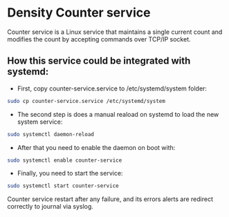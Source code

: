 # Density Counter service

Counter service is a Linux service that maintains a single current count and modifies the count by accepting commands over TCP/IP socket.
## How this service could be integrated with systemd:

* First, copy counter-service.service to /etc/systemd/system folder:

```sh
sudo cp counter-service.service /etc/systemd/system
```

* The second step is does a manual reaload on systemd to load the new system service:

```sh
sudo systemctl daemon-reload
```

* After that you need to enable the daemon on boot with:

```sh
sudo systemctl enable counter-service
```

* Finally, you need to start the service:

```sh
sudo systemctl start counter-service
```

Counter service restart after any failure, and its errors alerts are redirect correctly to journal via syslog.